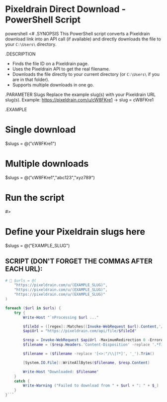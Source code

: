 # Pixeldrain Direct Download - PowerShell Script

powershell
<# .SYNOPSIS
This PowerShell script converts a Pixeldrain download link into an API call (if available)
and directly downloads the file to your `C:\Users\` directory.

.DESCRIPTION
- Finds the file ID on a Pixeldrain page.
- Uses the Pixeldrain API to get the real filename.
- Downloads the file directly to your current directory (or `C:\Users\` if you are in that folder).
- Supports multiple downloads in one go.

.PARAMETER Slugs
Replace the example slug(s) with your Pixeldrain URL slug(s). Example:
https://pixeldrain.com/u/cW8FKre1 → slug = cW8FKre1

.EXAMPLE
# Single download
$slugs = @("cW8FKre1")
# Multiple downloads
$slugs = @("cW8FKre1","abc123","xyz789")
# Run the script
#>

# Define your Pixeldrain slugs here
$slugs = @("EXAMPLE_SLUG")



## SCRIPT (DON'T FORGET THE COMMAS AFTER EACH URL):

```powershell
# 🔴 $urls = @(
    "https://pixeldrain.com/u/(EXAMPLE_SLUG)",
    "https://pixeldrain.com/u/(EXAMPLE_SLUG)",
    "https://pixeldrain.com/u/(EXAMPLE_SLUG)"
)

foreach ($url in $urls) {
    try {
        Write-Host "`nProcessing $url ..."

        $fileId = ([regex]::Matches((Invoke-WebRequest $url).Content,'/u/([A-Za-z0-9-_]+)') | Select-Object -First 1).Groups[1].Value
        $apiUrl = "https://pixeldrain.com/api/file/$fileId"

        $resp = Invoke-WebRequest $apiUrl -MaximumRedirection 0 -ErrorAction SilentlyContinue
        $filename = ($resp.Headers.'Content-Disposition' -replace '.*filename="(.+)".*','$1')

        $filename = ($filename -replace '[<>:"/\\|?*]', '_').Trim()

        [System.IO.File]::WriteAllBytes($filename, $resp.Content)

        Write-Host "Downloaded: $filename"
    }
    catch {
        Write-Warning ("Failed to download from " + $url + ": " + $_)
    }
}```
